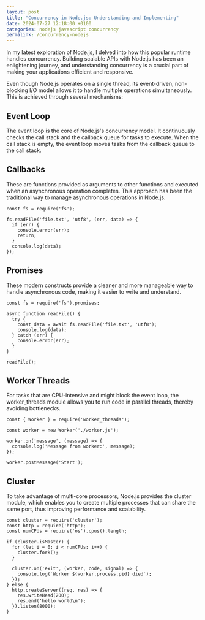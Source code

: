 ```yaml
---
layout: post
title: "Concurrency in Node.js: Understanding and Implementing"
date: 2024-07-27 12:18:00 +0100
categories: nodejs javascript concurrency
permalink: /concurrency-nodejs
---
```


In my latest exploration of Node.js, I delved into how this popular runtime handles concurrency. Building scalable APIs with Node.js has been an enlightening journey, and understanding concurrency is a crucial part of making your applications efficient and responsive.

Even though Node.js operates on a single thread, its event-driven, non-blocking I/O model allows it to handle multiple operations simultaneously. This is achieved through several mechanisms:

## Event Loop
The event loop is the core of Node.js's concurrency model. It continuously checks the call stack and the callback queue for tasks to execute. When the call stack is empty, the event loop moves tasks from the callback queue to the call stack.

## Callbacks
These are functions provided as arguments to other functions and executed when an asynchronous operation completes. This approach has been the traditional way to manage asynchronous operations in Node.js.

```
const fs = require('fs');

fs.readFile('file.txt', 'utf8', (err, data) => {
  if (err) {
    console.error(err);
    return;
  }
  console.log(data);
});
```

## Promises
These modern constructs provide a cleaner and more manageable way to handle asynchronous code, making it easier to write and understand.

```
const fs = require('fs').promises;

async function readFile() {
  try {
    const data = await fs.readFile('file.txt', 'utf8');
    console.log(data);
  } catch (err) {
    console.error(err);
  }
}

readFile();
```

## Worker Threads
For tasks that are CPU-intensive and might block the event loop, the worker_threads module allows you to run code in parallel threads, thereby avoiding bottlenecks.

```
const { Worker } = require('worker_threads');

const worker = new Worker('./worker.js');

worker.on('message', (message) => {
  console.log('Message from worker:', message);
});

worker.postMessage('Start');
```

## Cluster
To take advantage of multi-core processors, Node.js provides the cluster module, which enables you to create multiple processes that can share the same port, thus improving performance and scalability.

```
const cluster = require('cluster');
const http = require('http');
const numCPUs = require('os').cpus().length;

if (cluster.isMaster) {
  for (let i = 0; i < numCPUs; i++) {
    cluster.fork();
  }

  cluster.on('exit', (worker, code, signal) => {
    console.log(`Worker ${worker.process.pid} died`);
  });
} else {
  http.createServer((req, res) => {
    res.writeHead(200);
    res.end('hello world\n');
  }).listen(8000);
}
```